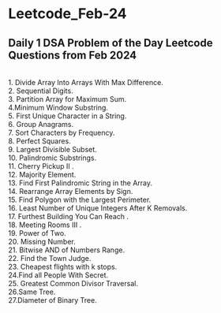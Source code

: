 # Leetcode_Feb-24
## Daily 1 DSA Problem of the Day Leetcode Questions from Feb 2024
<br> 1. Divide Array Into Arrays With Max Difference. <br> 2. Sequential Digits. <br> 3. Partition Array for Maximum Sum.<br> 4.Minimum Window Substring. <br> 5. First Unique Character in a String. <br> 6. Group Anagrams.<br> 7. Sort Characters by Frequency.<br> 8. Perfect Squares. <br> 9. Largest Divisible Subset.<br> 10. Palindromic Substrings.<br> 11. Cherry Pickup II . <br> 12. Majority Element. <br> 13. Find First Palindromic String in the Array.<br>14. Rearrange Array Elements by Sign. <br> 15. Find Polygon with the Largest Perimeter. <br> 16. Least Number of Unique Integers After K Removals.<br> 17. Furthest Building You Can Reach . <br>18. Meeting Rooms III .<br> 19. Power  of Two.<br> 20. Missing Number. <br> 21. Bitwise AND of Numbers Range.<br> 22. Find the Town Judge.<br> 23. Cheapest flights with k stops.<br> 24.Find all People With Secret. <br> 25. Greatest Common Divisor Traversal.<br> 26.Same Tree.<br> 27.Diameter of Binary Tree.
